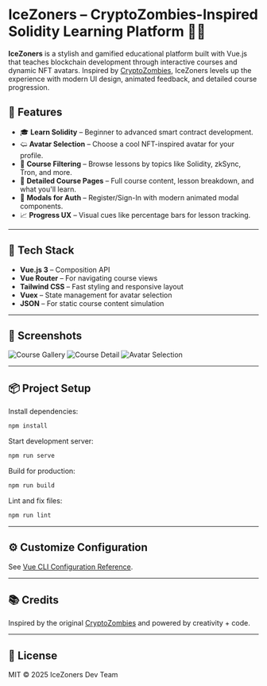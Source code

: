 # IceZoners – CryptoZombies-Inspired Solidity Learning Platform 💨🧠

**IceZoners** is a stylish and gamified educational platform built with Vue.js that teaches blockchain development through interactive courses and dynamic NFT avatars. Inspired by [CryptoZombies](https://cryptozombies.io), IceZoners levels up the experience with modern UI design, animated feedback, and detailed course progression.

## 🌟 Features

* 🎓 **Learn Solidity** – Beginner to advanced smart contract development.
* 🢨 **Avatar Selection** – Choose a cool NFT-inspired avatar for your profile.
* 🛝 **Course Filtering** – Browse lessons by topics like Solidity, zkSync, Tron, and more.
* 📘 **Detailed Course Pages** – Full course content, lesson breakdown, and what you'll learn.
* 💬 **Modals for Auth** – Register/Sign-In with modern animated modal components.
* 📈 **Progress UX** – Visual cues like percentage bars for lesson tracking.

---

## 🚀 Tech Stack

* **Vue.js 3** – Composition API
* **Vue Router** – For navigating course views
* **Tailwind CSS** – Fast styling and responsive layout
* **Vuex** – State management for avatar selection
* **JSON** – For static course content simulation

---

## 📸 Screenshots

![Course Gallery](./screenshots/course-gallery.png)
![Course Detail](./screenshots/course-detail.png)
![Avatar Selection](./screenshots/avatar-select.png)

---

## 📦 Project Setup

Install dependencies:

```bash
npm install
```

Start development server:

```bash
npm run serve
```

Build for production:

```bash
npm run build
```

Lint and fix files:

```bash
npm run lint
```

---

## ⚙️ Customize Configuration

See [Vue CLI Configuration Reference](https://cli.vuejs.org/config/).

---

## 📚 Credits

Inspired by the original [CryptoZombies](https://cryptozombies.io) and powered by creativity + code.

---

## 📄 License

MIT © 2025 IceZoners Dev Team
